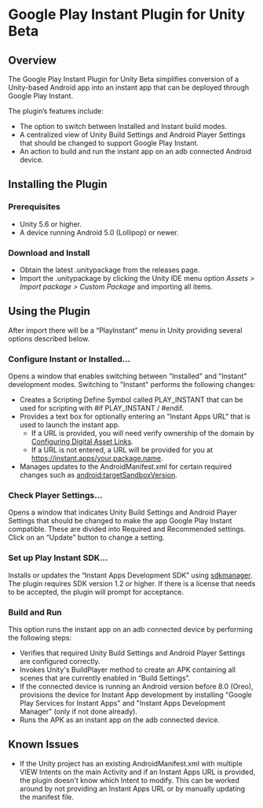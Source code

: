 # Google Play Instant Plugin for Unity Beta

## Overview

The Google Play Instant Plugin for Unity Beta simplifies conversion of a Unity-based Android app into an instant app that can be deployed through Google Play Instant.

The plugin’s features include:
 * The option to switch between Installed and Instant build modes.
 * A centralized view of Unity Build Settings and Android Player Settings that should be changed to support Google Play Instant.
 * An action to build and run the instant app on an adb connected Android device.

## Installing the Plugin

### Prerequisites
 * Unity 5.6 or higher.
 * A device running Android 5.0 (Lollipop) or newer.

### Download and Install
 * Obtain the latest .unitypackage from the releases page.
 * Import the .unitypackage by clicking the Unity IDE menu option _Assets > Import package > Custom Package_ and importing all items.

## Using the Plugin
After import there will be a “PlayInstant” menu in Unity providing several options described below.

### Configure Instant or Installed...
Opens a window that enables switching between "Installed" and "Instant" development modes. Switching to "Instant" performs the following changes:
 * Creates a Scripting Define Symbol called PLAY_INSTANT that can be used for scripting with #if PLAY_INSTANT / #endif.
 * Provides a text box for optionally entering an "Instant Apps URL" that is used to launch the instant app.
   * If a URL is provided, you will need verify ownership of the domain by [Configuring Digital Asset Links](https://developer.android.com/training/app-links/verify-site-associations#web-assoc).
   * If a URL is not entered, a URL will be provided for you at https://instant.apps/your.package.name.
 * Manages updates to the AndroidManifest.xml for certain required changes such as [android:targetSandboxVersion](https://developer.android.com/guide/topics/manifest/manifest-element#targetSandboxVersion).

### Check Player Settings...
Opens a window that indicates Unity Build Settings and Android Player Settings that should be changed to make the app Google Play Instant compatible. These are divided into Required and Recommended settings. Click on an “Update” button to change a setting.

### Set up Play Instant SDK...
Installs or updates the “Instant Apps Development SDK” using [sdkmanager](https://developer.android.com/studio/command-line/sdkmanager). The plugin requires SDK version 1.2 or higher. If there is a license that needs to be accepted, the plugin will prompt for acceptance.

### Build and Run
This option runs the instant app on an adb connected device by performing the following steps:
 * Verifies that required Unity Build Settings and Android Player Settings are configured correctly.
 * Invokes Unity's BuildPlayer method to create an APK containing all scenes that are currently enabled in “Build Settings”.
 * If the connected device is running an Android version before 8.0 (Oreo), provisions the device for Instant App development by installing "Google Play Services for Instant Apps" and "Instant Apps Development Manager" (only if not done already).
 * Runs the APK as an instant app on the adb connected device.

## Known Issues
 * If the Unity project has an existing AndroidManifest.xml with multiple VIEW Intents on the main Activity and if an Instant Apps URL is provided, the plugin doesn't know which Intent to modify. This can be worked around by not providing an Instant Apps URL or by manually updating the manifest file.
